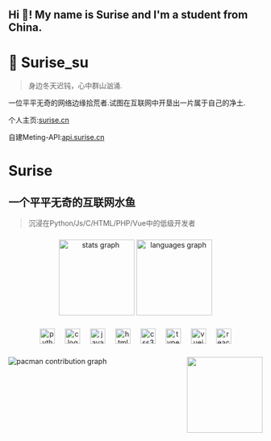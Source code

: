 <h2 align="left">Hi 👋! My name is Surise and I'm a student from China.</h2>

###

# 🌅 Surise_su

> <span id="hitokoto">身边冬天迟钝，心中群山汹涌.</span>

一位平平无奇的网络边缘拾荒者.试图在互联网中开垦出一片属于自己的净土.

个人主页:[surise.cn](https://surise.cn "点击跳转到 Surise の 个人主页")

自建Meting-API:[api.surise.cn](https://api.surise.cn "点击跳转到 Surise の Meting")

<script>
  fetch('https://v1.hitokoto.cn/')
    .then(response => response.json())
    .then(data => {
      document.getElementById('hitokoto').innerText = data.hitokoto;
    })
    .catch(error => {
      console.error('获取失败:', error);
      document.getElementById('hitokoto').innerText = "身边冬天迟钝，心中群山汹涌.";
    });
</script>

# Surise
## 一个平平无奇的互联网水鱼
> 沉浸在Python/Js/C/HTML/PHP/Vue中的低级开发者

###

<div align="center">
  <img src="https://github-readme-stats.vercel.app/api?username=Surise&hide_title=false&hide_rank=false&show_icons=true&include_all_commits=true&count_private=true&disable_animations=false&theme=dracula&locale=en&hide_border=false" height="150" alt="stats graph"  />
  <img src="https://github-readme-stats.vercel.app/api/top-langs?username=Surise&locale=en&hide_title=false&layout=compact&card_width=320&langs_count=5&theme=dracula&hide_border=false" height="150" alt="languages graph"  />
</div>

###

<div align="center">
  <img src="https://cdn.jsdelivr.net/gh/devicons/devicon/icons/python/python-original.svg" height="30" alt="python logo"  />
  <img width="12" />
  <img src="https://cdn.jsdelivr.net/gh/devicons/devicon/icons/c/c-original.svg" height="30" alt="c logo"  />
  <img width="12" />
  <img src="https://cdn.jsdelivr.net/gh/devicons/devicon/icons/javascript/javascript-original.svg" height="30" alt="javascript logo"  />
  <img width="12" />
  <img src="https://cdn.jsdelivr.net/gh/devicons/devicon/icons/html5/html5-original.svg" height="30" alt="html5 logo"  />
  <img width="12" />
  <img src="https://cdn.jsdelivr.net/gh/devicons/devicon/icons/css3/css3-original.svg" height="30" alt="css3 logo"  />
  <img width="12" />
  <img src="https://cdn.jsdelivr.net/gh/devicons/devicon/icons/typescript/typescript-original.svg" height="30" alt="typescript logo"  />
  <img width="12" />
  <img src="https://cdn.jsdelivr.net/gh/devicons/devicon/icons/vuejs/vuejs-original.svg" height="30" alt="vuejs logo"  />
  <img width="12" />
  <img src="https://cdn.jsdelivr.net/gh/devicons/devicon/icons/react/react-original.svg" height="30" alt="react logo"  />
</div>

###

<img align="right" height="150" src="https://pan.surise.cn/d/surise/1.gif"  />

###

<picture>
  <source media="(prefers-color-scheme: dark)" srcset="https://raw.githubusercontent.com/Surise/Surise/output/pacman-contribution-graph-dark.svg">
  <source media="(prefers-color-scheme: light)" srcset="https://raw.githubusercontent.com/Surise/Surise/output/pacman-contribution-graph.svg">
  <img alt="pacman contribution graph" src="https://raw.githubusercontent.com/Surise/Surise/output/pacman-contribution-graph.svg">
</picture>

###
